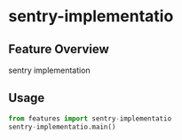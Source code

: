 # sentry-implementatio

## Feature Overview
sentry implementation

## Usage
```python
from features import sentry-implementatio
sentry-implementatio.main()
```
